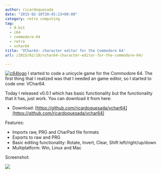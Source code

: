 ```yaml
---
author: ricardoquesada
date: "2015-02-10T20:45:23+00:00"
category: retro computing
tag:
  - 8-bit
  - c64
  - commodore-64
  - retro
  - vchar64
title: 'VChar64: character editor for the Commodore 64'
url: /2015/02/10/vchar64-character-editor-for-the-commodore-64/

---
```

[![c64logo](/wp-content/uploads/2015/02/c64logo.png)](/wp-content/uploads/2015/02/c64logo.png) I started to code a unicycle game for the Commodore 64. The first thing that I realized was that I needed an game editor, so I started to code one: VChar64.

Today I released v0.0.1 which has basic functionality but the functionality that it has, just work. You can download it from here:

- Download: [https://github.com/ricardoquesada/vchar64](https://github.com/ricardoquesada/vchar64)

Features:

- Imports raw, PRG and CharPad file formats
- Exports to raw and PRG
- Basic editing functionality: Rotate, Invert, Clear, Shift left/right/up/down
- Multiplatform: Win, Linux and Mac

Screenshot:

![](https://camo.githubusercontent.com/70651fab81ecd57b5fc2c8516e1995b2a61ee91f/68747470733a2f2f6c68362e676f6f676c6575736572636f6e74656e742e636f6d2f2d4f69344b516a4359684b592f564e704e476d63566c6e492f41414141414141425163382f4c70336f486857424b736f2f733634302f53637265656e253235323053686f742532353230323031352d30322d3130253235323061742532353230392e31382e31362532353230414d2e706e67)
